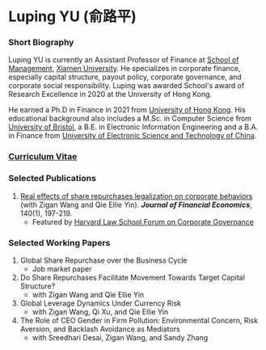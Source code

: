# Luping YU (俞路平)

### Short Biography
Luping YU is currently an Assistant Professor of Finance at [School of Management](https://sm.xmu.edu.cn/), [Xiamen University](https://www.xmu.edu.cn/). He specializes in corporate finance, especially capital structure, payout policy, corporate governance, and corporate social responsibility. Luping was awarded School's award of Research Excellence in 2020 at the University of Hong Kong.

He earned a Ph.D in Finance in 2021 from [University of Hong Kong](https://www.hku.hk/). His educational background also includes a M.Sc. in Computer Science from [University of Bristol](https://www.bristol.ac.uk/), a B.E. in Electronic Information Engineering and a B.A. in Finance from [University of Electronic Science and Technology of China](https://www.uestc.edu.cn/).

### [Curriculum Vitae](https://lazydingding.github.io/cv.pdf)

### Selected Publications
1. [Real effects of share repurchases legalization on corporate behaviors](https://www.sciencedirect.com/science/article/abs/pii/S0304405X2030283X) (with Zigan Wang and Qie Ellie Yin). ***Journal of Financial Economics***, 140(1), 197-219.
    * Featured by [Harvard Law School Forum on Corporate Governance](https://corpgov.law.harvard.edu/2020/12/09/real-effects-of-share-repurchases-legalization-on-corporate-behaviors/)
### Selected Working Papers
1. Global Share Repurchase over the Business Cycle
    * Job market paper
2. Do Share Repurchases Facilitate Movement Towards Target Capital Structure?
    * with Zigan Wang and Qie Ellie Yin
3. Global Leverage Dynamics Under Currency Risk
    * with Zigan Wang, Qi Xu, and Qie Ellie Yin
4. The Role of CEO Gender in Firm Pollution:  Environmental Concern, Risk Aversion, and Backlash Avoidance as Mediators
    * with Sreedhari Desai, Zigan Wang, and Sandy Zhang
